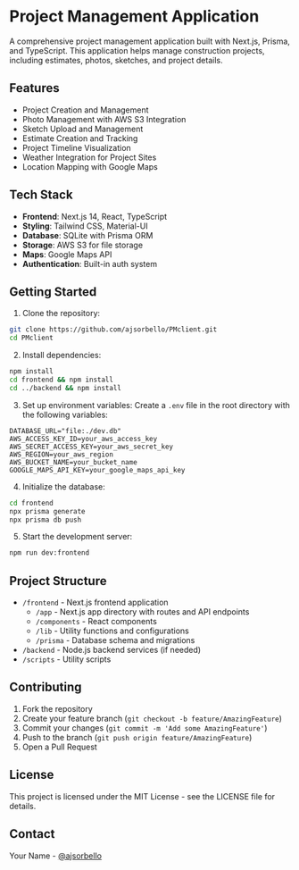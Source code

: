# Project Management Application

A comprehensive project management application built with Next.js, Prisma, and TypeScript. This application helps manage construction projects, including estimates, photos, sketches, and project details.

## Features

- Project Creation and Management
- Photo Management with AWS S3 Integration
- Sketch Upload and Management
- Estimate Creation and Tracking
- Project Timeline Visualization
- Weather Integration for Project Sites
- Location Mapping with Google Maps

## Tech Stack

- **Frontend**: Next.js 14, React, TypeScript
- **Styling**: Tailwind CSS, Material-UI
- **Database**: SQLite with Prisma ORM
- **Storage**: AWS S3 for file storage
- **Maps**: Google Maps API
- **Authentication**: Built-in auth system

## Getting Started

1. Clone the repository:
```bash
git clone https://github.com/ajsorbello/PMclient.git
cd PMclient
```

2. Install dependencies:
```bash
npm install
cd frontend && npm install
cd ../backend && npm install
```

3. Set up environment variables:
Create a `.env` file in the root directory with the following variables:
```env
DATABASE_URL="file:./dev.db"
AWS_ACCESS_KEY_ID=your_aws_access_key
AWS_SECRET_ACCESS_KEY=your_aws_secret_key
AWS_REGION=your_aws_region
AWS_BUCKET_NAME=your_bucket_name
GOOGLE_MAPS_API_KEY=your_google_maps_api_key
```

4. Initialize the database:
```bash
cd frontend
npx prisma generate
npx prisma db push
```

5. Start the development server:
```bash
npm run dev:frontend
```

## Project Structure

- `/frontend` - Next.js frontend application
  - `/app` - Next.js app directory with routes and API endpoints
  - `/components` - React components
  - `/lib` - Utility functions and configurations
  - `/prisma` - Database schema and migrations
- `/backend` - Node.js backend services (if needed)
- `/scripts` - Utility scripts

## Contributing

1. Fork the repository
2. Create your feature branch (`git checkout -b feature/AmazingFeature`)
3. Commit your changes (`git commit -m 'Add some AmazingFeature'`)
4. Push to the branch (`git push origin feature/AmazingFeature`)
5. Open a Pull Request

## License

This project is licensed under the MIT License - see the LICENSE file for details.

## Contact

Your Name - [@ajsorbello](https://github.com/ajsorbello)
